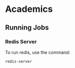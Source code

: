 # Academics

## Running Jobs

### Redis Server

To run redis, use the command:

```
redis-server
```